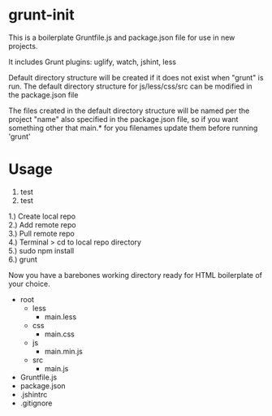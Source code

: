 grunt-init
==========

This is a boilerplate Gruntfile.js and package.json file for use in new projects. 

It includes Grunt plugins: uglify, watch, jshint, less

Default directory structure will be created if it does not exist when "grunt" is run. The default directory structure for js/less/css/src can be modified in the package.json file 

The files created in the default directory structure will be named per the project "name" also specified in the package.json file, so if you want something other that main.* for you filenames update them before running 'grunt'

Usage
==========
<ol>
	<li>test</li>
	<li>test</li>
</ol>
1.) Create local repo<br />
2.) Add remote repo <br />
3.) Pull remote repo<br />
4.) Terminal > cd to local repo directory<br />
5.) sudo npm install<br />
6.) grunt<br />

Now you have a barebones working directory ready for HTML boilerplate of your choice. 

<ul>
    <li>root
    	<ul>
    	    <li>less
		    	<ul>
		    	    <li>main.less</li>
		    	</ul>
		    </li>
		    <li>css
		    	<ul>
		    	    <li>main.css</li>
		    	</ul>
		    </li>
		    <li>js
		    	<ul>
		    	    <li>main.min.js</li>
		    	</ul>
		    </li>
		    <li>src
		    	<ul>
		    	    <li>main.js</li>
		    	</ul>
		    </li>
    	</ul>
    </li>
     <li>Gruntfile.js</li>
     <li>package.json</li>
     <li>.jshintrc</li>
     <li>.gitignore</li>
</ul>




